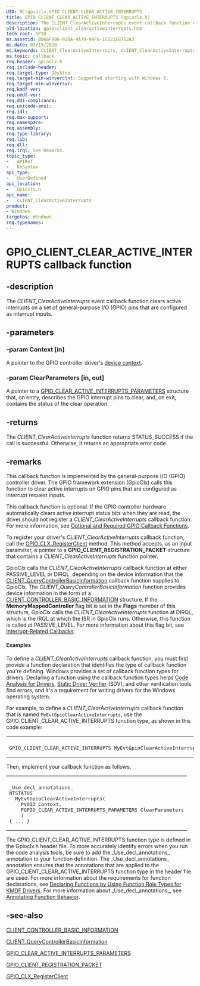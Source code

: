 ```yaml
---
UID: NC:gpioclx.GPIO_CLIENT_CLEAR_ACTIVE_INTERRUPTS
title: GPIO_CLIENT_CLEAR_ACTIVE_INTERRUPTS (gpioclx.h)
description: The CLIENT_ClearActiveInterrupts event callback function clears active interrupts on a set of general-purpose I/O (GPIO) pins that are configured as interrupt inputs.
old-location: gpio\client_clearactiveinterrupts.htm
tech.root: GPIO
ms.assetid: 8D66F806-92BA-4A70-99F6-1C221E8752A3
ms.date: 02/15/2018
ms.keywords: CLIENT_ClearActiveInterrupts, CLIENT_ClearActiveInterrupts callback, CLIENT_ClearActiveInterrupts callback function [Parallel Ports], GPIO.client_clearactiveinterrupts, GPIO_CLIENT_CLEAR_ACTIVE_INTERRUPTS, gpioclx/CLIENT_ClearActiveInterrupts
ms.topic: callback
req.header: gpioclx.h
req.include-header: 
req.target-type: Desktop
req.target-min-winverclnt: Supported starting with Windows 8.
req.target-min-winversvr: 
req.kmdf-ver: 
req.umdf-ver: 
req.ddi-compliance: 
req.unicode-ansi: 
req.idl: 
req.max-support: 
req.namespace: 
req.assembly: 
req.type-library: 
req.lib: 
req.dll: 
req.irql: See Remarks.
topic_type:
-	APIRef
-	kbSyntax
api_type:
-	UserDefined
api_location:
-	Gpioclx.h
api_name:
-	CLIENT_ClearActiveInterrupts
product:
- Windows
targetos: Windows
req.typenames: 
---
```


# GPIO_CLIENT_CLEAR_ACTIVE_INTERRUPTS callback function


## -description


The <i>CLIENT_ClearActiveInterrupts</i> event callback function clears active interrupts on a set of general-purpose I/O (GPIO) pins that are configured as interrupt inputs.


## -parameters




### -param Context [in]

A pointer to the GPIO controller driver's <a href="https://msdn.microsoft.com/4BE99C71-9BA6-44E3-A54F-DE8C3440A474">device context</a>.


### -param ClearParameters [in, out]

A pointer to a <a href="https://msdn.microsoft.com/library/windows/hardware/hh698247">GPIO_CLEAR_ACTIVE_INTERRUPTS_PARAMETERS</a> structure that, on entry, describes the GPIO interrupt pins to clear, and, on exit, contains the status of the clear operation.


## -returns



The <i>CLIENT_ClearActiveInterrupts</i> function returns STATUS_SUCCESS if the call is successful. Otherwise, it returns an appropriate error code.




## -remarks



This callback function is implemented by the general-purpose I/O (GPIO) controller driver. The GPIO framework extension (GpioClx) calls this function to clear active interrupts on GPIO pins that are configured as interrupt request inputs.

This callback function is optional. If the GPIO controller hardware automatically clears active interrupt status bits when they are read, the driver should not register a <i>CLIENT_ClearActiveInterrupts</i> callback function. For more information, see <a href="https://msdn.microsoft.com/2F126431-13AB-4E3F-9E5E-56DC7D9AF024">Optional and Required GPIO Callback Functions</a>.

To register your driver's <i>CLIENT_ClearActiveInterrupts</i> callback function, call the <a href="https://msdn.microsoft.com/library/windows/hardware/hh439490">GPIO_CLX_RegisterClient</a> method. This method accepts, as an input parameter, a pointer to a <b>GPIO_CLIENT_REGISTRATION_PACKET</b> structure that contains a <i>CLIENT_ClearActiveInterrupts</i> function pointer.

GpioClx calls the <i>CLIENT_ClearActiveInterrupts</i> callback function at either PASSIVE_LEVEL or DIRQL, depending on the device information that the <a href="https://msdn.microsoft.com/library/windows/hardware/hh439399">CLIENT_QueryControllerBasicInformation</a> callback function supplies to GpioClx. The <i>CLIENT_QueryControllerBasicInformation</i> function provides device information in the form of a <a href="https://msdn.microsoft.com/library/windows/hardware/hh439358">CLIENT_CONTROLLER_BASIC_INFORMATION</a> structure. If the <b>MemoryMappedController</b> flag bit is set in the <b>Flags</b> member of this structure, GpioClx calls the <i>CLIENT_ClearActiveInterrupts</i> function at DIRQL, which is the IRQL at which the ISR in GpioClx runs. Otherwise, this function is called at PASSIVE_LEVEL. For more information about this flag bit, see <a href="https://msdn.microsoft.com/638B52A0-CB8D-4A79-B7D1-ED2474E46DAE">Interrupt-Related Callbacks</a>.


#### Examples

To define a <i>CLIENT_ClearActiveInterrupts</i> callback function, you must first provide a function declaration that identifies the type of callback function you're defining. Windows provides a set of callback function types for drivers. Declaring a function using the callback function types helps <a href="https://msdn.microsoft.com/2F3549EF-B50F-455A-BDC7-1F67782B8DCA">Code Analysis for Drivers</a>, <a href="https://msdn.microsoft.com/74feeb16-387c-4796-987a-aff3fb79b556">Static Driver Verifier</a> (SDV), and other verification tools find errors, and it's a requirement for writing drivers for the Windows operating system.

For example, to define a <i>CLIENT_ClearActiveInterrupts</i> callback function that is named <code>MyEvtGpioClearActiveInterrupts</code>, use the GPIO_CLIENT_CLEAR_ACTIVE_INTERRUPTS function type, as shown in this code example:

<div class="code"><span codelanguage=""><table>
<tr>
<th></th>
</tr>
<tr>
<td>
<pre>GPIO_CLIENT_CLEAR_ACTIVE_INTERRUPTS MyEvtGpioClearActiveInterrupts;</pre>
</td>
</tr>
</table></span></div>
Then, implement your callback function as follows:

<div class="code"><span codelanguage=""><table>
<tr>
<th></th>
</tr>
<tr>
<td>
<pre>_Use_decl_annotations_
NTSTATUS
  MyEvtGpioClearActiveInterrupts(
    PVOID Context,
    PGPIO_CLEAR_ACTIVE_INTERRUPTS_PARAMETERS ClearParameters
    )
{ ... }</pre>
</td>
</tr>
</table></span></div>
The GPIO_CLIENT_CLEAR_ACTIVE_INTERRUPTS function type is defined in the Gpioclx.h header file. To more accurately identify errors when you run the code analysis tools, be sure to add the _Use_decl_annotations_ annotation to your function definition. The _Use_decl_annotations_ annotation ensures that the annotations that are applied to the GPIO_CLIENT_CLEAR_ACTIVE_INTERRUPTS function type in the header file are used. For more information about the requirements for function declarations, see <a href="https://msdn.microsoft.com/73a408ba-0219-4fde-8dad-ca330e4e67c3">Declaring Functions by Using Function Role Types for KMDF Drivers</a>. For more information about _Use_decl_annotations_, see <a href="https://go.microsoft.com/fwlink/p/?LinkId=286697">Annotating Function Behavior</a>.

<div class="code"></div>



## -see-also




<a href="https://msdn.microsoft.com/library/windows/hardware/hh439358">CLIENT_CONTROLLER_BASIC_INFORMATION</a>



<a href="https://msdn.microsoft.com/library/windows/hardware/hh439399">CLIENT_QueryControllerBasicInformation</a>



<a href="https://msdn.microsoft.com/library/windows/hardware/hh698247">GPIO_CLEAR_ACTIVE_INTERRUPTS_PARAMETERS</a>



<a href="https://msdn.microsoft.com/library/windows/hardware/hh439479">GPIO_CLIENT_REGISTRATION_PACKET</a>



<a href="https://msdn.microsoft.com/library/windows/hardware/hh439490">GPIO_CLX_RegisterClient</a>
 

 

